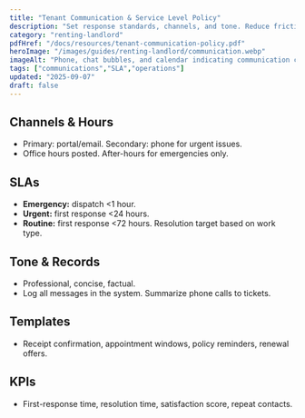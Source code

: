 ```yaml
---
title: "Tenant Communication & Service Level Policy"
description: "Set response standards, channels, and tone. Reduce friction and track every touchpoint."
category: "renting-landlord"
pdfHref: "/docs/resources/tenant-communication-policy.pdf"
heroImage: "/images/guides/renting-landlord/communication.webp"
imageAlt: "Phone, chat bubbles, and calendar indicating communication cadence"
tags: ["communications","SLA","operations"]
updated: "2025-09-07"
draft: false
---
```


## Channels & Hours
- Primary: portal/email. Secondary: phone for urgent issues.
- Office hours posted. After-hours for emergencies only.

## SLAs
- **Emergency:** dispatch <1 hour.
- **Urgent:** first response <24 hours.
- **Routine:** first response <72 hours. Resolution target based on work type.

## Tone & Records
- Professional, concise, factual.
- Log all messages in the system. Summarize phone calls to tickets.

## Templates
- Receipt confirmation, appointment windows, policy reminders, renewal offers.

## KPIs
- First-response time, resolution time, satisfaction score, repeat contacts.
